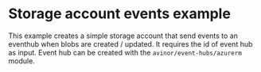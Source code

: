 # Storage account events example

This example creates a simple storage account that send events to an eventhub when blobs are created / updated. It requires the id of event hub as input. Event hub can be created with the `avinor/event-hubs/azurerm` module.
